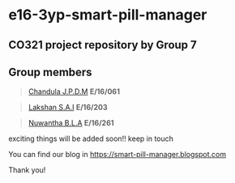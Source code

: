 # e16-3yp-smart-pill-manager

## CO321 project repository by Group 7

## Group members

> [Chandula J.P.D.M](https://github.com/Chandula-JPDM) **E/16/061**

>[Lakshan S.A.I](https://github.com/IsuruLakshan97) **E/16/203**

>[Nuwantha B.L.A](https://github.com/arunanuwantha97) **E/16/261**

exciting things will be added soon!! keep in touch

You can find our blog in
   https://smart-pill-manager.blogspot.com
	
Thank you!	
